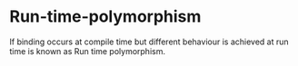 # Run-time-polymorphism
If binding occurs at compile time but different behaviour is achieved at run time is known as Run time polymorphism. 
